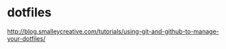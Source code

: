 dotfiles
========

http://blog.smalleycreative.com/tutorials/using-git-and-github-to-manage-your-dotfiles/
